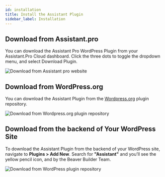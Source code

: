 ```yaml
---
id: installation
title: Install the Assistant Plugin
sidebar_label: Installation
---
```


## Download from Assistant.pro

You can download the Assistant Pro WordPress Plugin from your Assistant.Pro Cloud dashboard. Click the three dots to toggle the dropdown menu, and select Download Plugin.

![Download from Assistant pro website](/img/assistant/getting-started--installation--1.jpg)

## Download from WordPress.org

You can download the Assistant Plugin from the [Wordpress.org](https://wordpress.org/plugins/assistant/) plugin repository.

![Download from Wordpress.org plugin repository](/img/assistant/getting-started--installation--2.jpg)

## Download from the backend of Your WordPress Site

To download the Assistant Plugin from the backend of your WordPress site, navigate to **Plugins > Add New**.  Search for **"Assistant"** and you’ll see the yellow pencil icon, and by the Beaver Builder Team.

![Download from WordPress plugin repository](/img/assistant/getting-started--installation--3.jpg)
